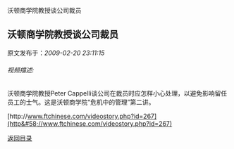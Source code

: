 沃顿商学院教授谈公司裁员
## 沃顿商学院教授谈公司裁员

 原文发布于：*2009-02-20 23:11:15*

###### 视频描述&#58;

沃顿商学院教授Peter
Cappelli谈公司在裁员时应怎样小心处理，以避免影响留任员工的士气。这是沃顿商学院“危机中的管理”第二讲。

[http&#58;//www.ftchinese.com/videostory.php?id=267](http&#58;//www.ftchinese.com/videostory.php?id=267)

[返回目录](index.html)

